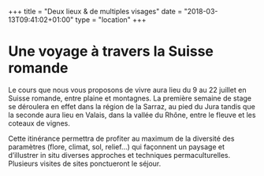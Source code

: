 +++
title = "Deux lieux & de multiples visages"
date = "2018-03-13T09:41:02+01:00"
type = "location"
+++

# Une voyage à travers la Suisse romande

Le cours que nous vous proposons de vivre aura lieu du 9 au 22 juillet en Suisse
romande, entre plaine et montagnes. La première semaine de stage se déroulera en
effet dans la région de la Sarraz, au pied du Jura tandis que la seconde aura
lieu en Valais, dans la vallée du Rhône, entre le fleuve et les coteaux de
vignes.

Cette itinérance permettra de profiter au maximum de la diversité des paramètres
(flore, climat, sol, relief...) qui façonnent un paysage et d’illustrer in situ
diverses approches et techniques permaculturelles. Plusieurs visites de sites
ponctueront le séjour.
